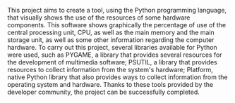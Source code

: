 This project aims to create a tool, using the Python programming language, that visually shows the use of the resources of some hardware components. This software shows graphically the percentage of use of the central processing unit, CPU, as well as the main memory and the main storage unit, as well as some other information regarding the computer hardware. To carry out this project, several libraries available for Python were used, such as PYGAME, a library that provides several resources for the development of multimedia software; PSUTIL, a library that provides resources to collect information from the system's hardware; Platform, native Python library that also provides ways to collect information from the operating system and hardware. Thanks to these tools provided by the developer community, the project can be successfully completed.